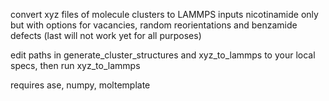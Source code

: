 convert xyz files of molecule clusters to LAMMPS inputs
nicotinamide only but with options for vacancies, random reorientations and benzamide defects (last will not work yet for all purposes)

edit paths in generate_cluster_structures and xyz_to_lammps to your local specs, then run xyz_to_lammps

requires ase, numpy, moltemplate
